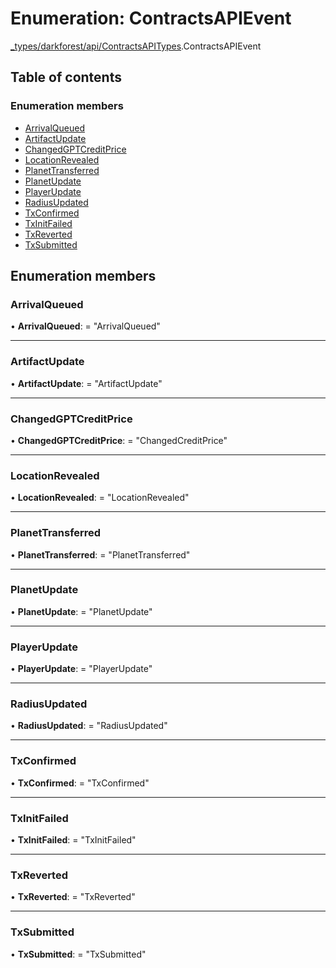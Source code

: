 # Enumeration: ContractsAPIEvent

[\_types/darkforest/api/ContractsAPITypes](../modules/_types_darkforest_api_contractsapitypes.md).ContractsAPIEvent

## Table of contents

### Enumeration members

- [ArrivalQueued](_types_darkforest_api_contractsapitypes.contractsapievent.md#arrivalqueued)
- [ArtifactUpdate](_types_darkforest_api_contractsapitypes.contractsapievent.md#artifactupdate)
- [ChangedGPTCreditPrice](_types_darkforest_api_contractsapitypes.contractsapievent.md#changedgptcreditprice)
- [LocationRevealed](_types_darkforest_api_contractsapitypes.contractsapievent.md#locationrevealed)
- [PlanetTransferred](_types_darkforest_api_contractsapitypes.contractsapievent.md#planettransferred)
- [PlanetUpdate](_types_darkforest_api_contractsapitypes.contractsapievent.md#planetupdate)
- [PlayerUpdate](_types_darkforest_api_contractsapitypes.contractsapievent.md#playerupdate)
- [RadiusUpdated](_types_darkforest_api_contractsapitypes.contractsapievent.md#radiusupdated)
- [TxConfirmed](_types_darkforest_api_contractsapitypes.contractsapievent.md#txconfirmed)
- [TxInitFailed](_types_darkforest_api_contractsapitypes.contractsapievent.md#txinitfailed)
- [TxReverted](_types_darkforest_api_contractsapitypes.contractsapievent.md#txreverted)
- [TxSubmitted](_types_darkforest_api_contractsapitypes.contractsapievent.md#txsubmitted)

## Enumeration members

### ArrivalQueued

• **ArrivalQueued**: = "ArrivalQueued"

---

### ArtifactUpdate

• **ArtifactUpdate**: = "ArtifactUpdate"

---

### ChangedGPTCreditPrice

• **ChangedGPTCreditPrice**: = "ChangedCreditPrice"

---

### LocationRevealed

• **LocationRevealed**: = "LocationRevealed"

---

### PlanetTransferred

• **PlanetTransferred**: = "PlanetTransferred"

---

### PlanetUpdate

• **PlanetUpdate**: = "PlanetUpdate"

---

### PlayerUpdate

• **PlayerUpdate**: = "PlayerUpdate"

---

### RadiusUpdated

• **RadiusUpdated**: = "RadiusUpdated"

---

### TxConfirmed

• **TxConfirmed**: = "TxConfirmed"

---

### TxInitFailed

• **TxInitFailed**: = "TxInitFailed"

---

### TxReverted

• **TxReverted**: = "TxReverted"

---

### TxSubmitted

• **TxSubmitted**: = "TxSubmitted"
